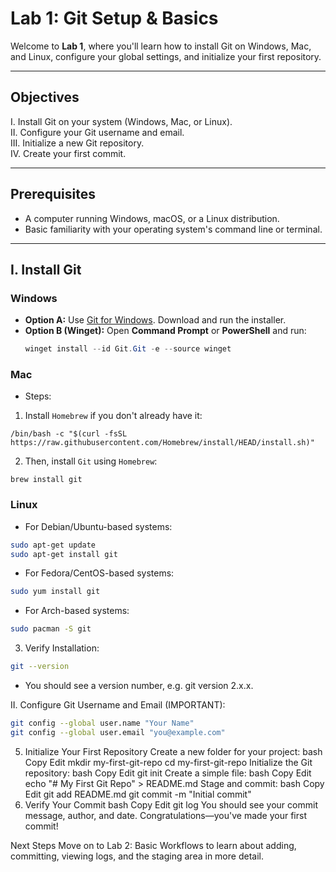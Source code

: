 # Lab 1: Git Setup & Basics

Welcome to **Lab 1**, where you'll learn how to install Git on Windows, Mac, and Linux, configure your global settings, and initialize your first repository.

---

## Objectives

  I. Install Git on your system (Windows, Mac, or Linux). \
 II. Configure your Git username and email. \
III. Initialize a new Git repository. \
 IV. Create your first commit.

---

## Prerequisites

- A computer running Windows, macOS, or a Linux distribution.
- Basic familiarity with your operating system's command line or terminal.

---

## I. Install Git

### Windows
- **Option A:** Use [Git for Windows](https://gitforwindows.org/). Download and run the installer.  
- **Option B (Winget):** Open **Command Prompt** or **PowerShell** and run:  
  ```powershell
  winget install --id Git.Git -e --source winget

### Mac
* Steps:
1) Install `Homebrew` if you don't already have it:
```
/bin/bash -c "$(curl -fsSL https://raw.githubusercontent.com/Homebrew/install/HEAD/install.sh)"
```
2) Then, install `Git` using `Homebrew`:
```
brew install git
```

### Linux
- For Debian/Ubuntu-based systems:
```bash
sudo apt-get update
sudo apt-get install git
```

- For Fedora/CentOS-based systems:
```bash
sudo yum install git
```

- For Arch-based systems:
```bash
sudo pacman -S git
```

3. Verify Installation:
```bash
git --version
```
- You should see a version number, e.g. git version 2.x.x.

II. Configure Git Username and Email (IMPORTANT):
```bash
git config --global user.name "Your Name"
git config --global user.email "you@example.com"
```



5. Initialize Your First Repository
Create a new folder for your project:
bash
Copy
Edit
mkdir my-first-git-repo
cd my-first-git-repo
Initialize the Git repository:
bash
Copy
Edit
git init
Create a simple file:
bash
Copy
Edit
echo "# My First Git Repo" > README.md
Stage and commit:
bash
Copy
Edit
git add README.md
git commit -m "Initial commit"
6. Verify Your Commit
bash
Copy
Edit
git log
You should see your commit message, author, and date. Congratulations—you've made your first commit!

Next Steps
Move on to Lab 2: Basic Workflows to learn about adding, committing, viewing logs, and the staging area in more detail.

